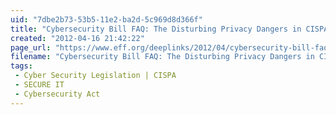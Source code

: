 ```yaml
---
uid: "7dbe2b73-53b5-11e2-ba2d-5c969d8d366f"
title: "Cybersecurity Bill FAQ: The Disturbing Privacy Dangers in CISPA and How To Stop It | Electronic Frontier Foundation"
created: "2012-04-16 21:42:22"
page_url: "https://www.eff.org/deeplinks/2012/04/cybersecurity-bill-faq-disturbing-privacy-dangers-cispa-and-how-you-stop-it"
filename: "Cybersecurity Bill FAQ: The Disturbing Privacy Dangers in CISPA and How To Stop It | Electronic Frontier Foundation.html"
tags: 
 - Cyber Security Legislation | CISPA
 - SECURE IT
 - Cybersecurity Act
---
```

